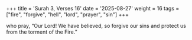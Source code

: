 +++
title = 'Surah 3, Verses 16'
date = '2025-08-27'
weight = 16
tags = ["fire", "forgive", "hell", "lord", "prayer", "sin"]
+++

who pray, “Our Lord! We have believed, so forgive our sins and protect us from the torment of the Fire.”